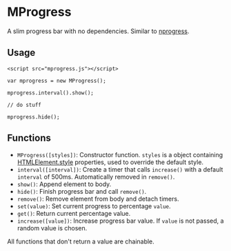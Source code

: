 # MProgress

A slim progress bar with no dependencies. Similar to [nprogress](https://github.com/rstacruz/nprogress).

## Usage


```
<script src="mprogress.js"></script>
```


```
var mprogress = new MProgress();

mprogress.interval().show();

// do stuff

mprogress.hide();
```
## Functions

* `MProgress([styles])`: Constructor function. `styles` is a object containing [HTMLElement.style](https://developer.mozilla.org/en-US/docs/Web/API/HTMLElement.style) properties, used to override the default style.
* `interval([interval])`: Create a timer that calls `increase()` with a default `interval` of 500ms. Automatically removed in `remove()`.
* `show()`: Append element to body.
* `hide()`: Finish progress bar and call `remove()`.
* `remove()`: Remove element from body and detach timers.
* `set(value)`: Set current progress to percentage `value`.
* `get()`: Return current percentage value.
* `increase([value])`: Increase progress bar value. If `value` is not passed, a random value is chosen.

All functions that don't return a value are chainable.
